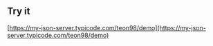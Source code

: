 ## Try it

[https://my-json-server.typicode.com/teon98/demo](https://my-json-server.typicode.com/teon98/demo)

